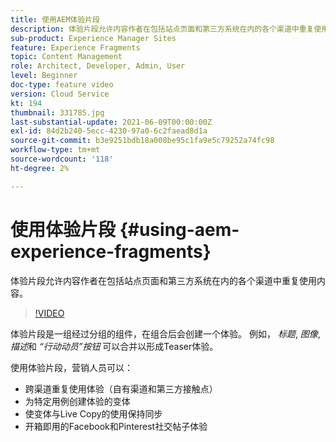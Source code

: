 ```yaml
---
title: 使用AEM体验片段
description: 体验片段允许内容作者在包括站点页面和第三方系统在内的各个渠道中重复使用内容。
sub-product: Experience Manager Sites
feature: Experience Fragments
topic: Content Management
role: Architect, Developer, Admin, User
level: Beginner
doc-type: feature video
version: Cloud Service
kt: 194
thumbnail: 331785.jpg
last-substantial-update: 2021-06-09T00:00:00Z
exl-id: 84d2b240-5ecc-4230-97a0-6c2faead8d1a
source-git-commit: b3e9251bdb18a008be95c1fa9e5c79252a74fc98
workflow-type: tm+mt
source-wordcount: '118'
ht-degree: 2%

---
```


# 使用体验片段 {#using-aem-experience-fragments}

体验片段允许内容作者在包括站点页面和第三方系统在内的各个渠道中重复使用内容。

>[!VIDEO](https://video.tv.adobe.com/v/331785?quality=12&learn=on)

体验片段是一组经过分组的组件，在组合后会创建一个体验。 例如， *标题*, *图像*, *描述*&#x200B;和 *“行动动员”按钮* 可以合并以形成Teaser体验。

使用体验片段，营销人员可以：

* 跨渠道重复使用体验（自有渠道和第三方接触点）
* 为特定用例创建体验的变体
* 使变体与Live Copy的使用保持同步
* 开箱即用的Facebook和Pinterest社交帖子体验

